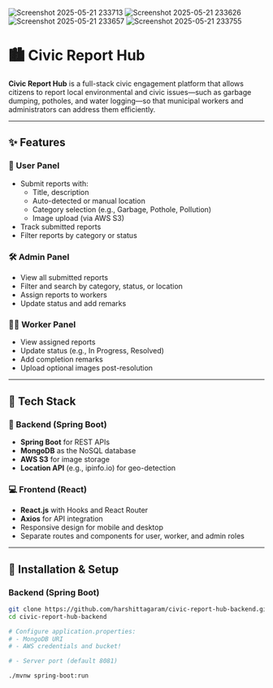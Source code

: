 
![Screenshot 2025-05-21 233713](https://github.com/user-attachments/assets/66ba5e93-e881-49e8-b3c1-67f8f8a01d17)
![Screenshot 2025-05-21 233626](https://github.com/user-attachments/assets/95e1eade-3ee1-4f27-bea0-cfebd1e8bb88)
![Screenshot 2025-05-21 233657](https://github.com/user-attachments/assets/dc3c1dde-b654-42f6-b884-60f684a584ba)
![Screenshot 2025-05-21 233755](https://github.com/user-attachments/assets/4d4394df-af39-43da-ba09-6ba0c59134d7)
# 🏙️ Civic Report Hub

**Civic Report Hub** is a full-stack civic engagement platform that allows citizens to report local environmental and civic issues—such as garbage dumping, potholes, and water logging—so that municipal workers and administrators can address them efficiently.

---

## ✨ Features

### 👥 User Panel
- Submit reports with:
  - Title, description
  - Auto-detected or manual location
  - Category selection (e.g., Garbage, Pothole, Pollution)
  - Image upload (via AWS S3)
- Track submitted reports
- Filter reports by category or status

### 🛠️ Admin Panel
- View all submitted reports
- Filter and search by category, status, or location
- Assign reports to workers
- Update status and add remarks

### 🧑‍🔧 Worker Panel
- View assigned reports
- Update status (e.g., In Progress, Resolved)
- Add completion remarks
- Upload optional images post-resolution

---

## 🧱 Tech Stack

### 🔧 Backend (Spring Boot)
- **Spring Boot** for REST APIs
- **MongoDB** as the NoSQL database
- **AWS S3** for image storage
- **Location API** (e.g., ipinfo.io) for geo-detection

### 💻 Frontend (React)
- **React.js** with Hooks and React Router
- **Axios** for API integration
- Responsive design for mobile and desktop
- Separate routes and components for user, worker, and admin roles

---

## 🚀 Installation & Setup

### Backend (Spring Boot)
```bash
git clone https://github.com/harshittagaram/civic-report-hub-backend.git
cd civic-report-hub-backend

# Configure application.properties:
# - MongoDB URI
# - AWS credentials and bucket!

# - Server port (default 8081)

./mvnw spring-boot:run
